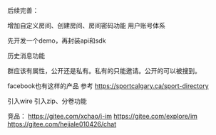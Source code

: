 后续完善：

增加自定义房间、创建房间、房间密码功能
用户账号体系

先开发一个demo，再封装api和sdk

历史消息功能

群应该有属性，公开还是私有。私有的只能邀请。公开的可以被搜到。

facebook也有这样的产品 参考 https://sportcalgary.ca/sport-directory

引入wire
引入zip、分卷功能

竞品：
https://gitee.com/xchao/j-im
https://gitee.com/explore/im
https://gitee.com/hejiale010426/chat